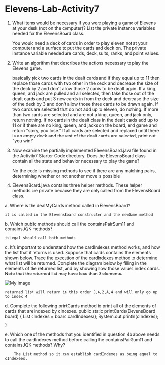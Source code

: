 # Elevens-Lab-Activity7

1. What items would be necessary if you were playing a game of Elevens at your desk (not on the
computer)? List the private instance variables needed for the ElevensBoard class.

	You would need a deck of cards in order to play eleven not at your computer and a 	surface to put the cards and deck on. The private instance variable needed are 		cards, deck, suits, ranks, and point values.

2. Write an algorithm that describes the actions necessary to play the Elevens game.

	basically pick two cards in the dealt cards and if they equal up to 11 then 		replace those cards with two other in the deck and decrease the size of the deck 	by 2 and don't allow those 2 cards to be dealt again. If a king, queen, and jack 	are pulled and all selected, then take those out of the dealt cards and put 3 new 	cards in from the deck and decrease the size of the deck by 3 and don't allow 		those three cards to be drawn again. If two cards are selected that do not add up 	to eleven, do nothing. If more than two cards are selected and are not a king, 		queen, and jack only, return nothing. If no cards in the dealt class in the dealt 	cards add up to 11 or if there are no king, queen, and jacks on the board, end 		game and return "sorry, you lose." If all cards are selected and replaced until 	there is an empty deck and the rest of the dealt cards are selected, print out 	"you win!"

3. Now examine the partially implemented ElevensBoard.java file found in the Activity7
Starter Code directory. Does the ElevensBoard class contain all the state and behavior
necessary to play the game?

	No the code is missing methods to see if there are any matching pairs, determining 	whether or not another move is possible

4. ElevensBoard.java contains three helper methods. These helper methods are private
because they are only called from the ElevensBoard class.

a. Where is the dealMyCards method called in ElevensBoard?

	it is called in the ElevensBoard constructor and the newGame method




b. Which public methods should call the containsPairSum11 and containsJQK
methods?

	isLegal should call both methods



c. It’s important to understand how the cardIndexes method works, and how the list that it
returns is used. Suppose that cards contains the elements shown below. Trace the execution
of the cardIndexes method to determine what list will be returned. Complete the diagram
below by filling in the elements of the returned list, and by showing how those values index
cards. Note that the returned list may have less than 9 elements.

![My image](https://bsimps3.github.io/Elevens-Lab-Activity7/cards.png)

	returned list will return in this order J,6,2,A,4 and will only go up to index 4

d. Complete the following printCards method to print all of the elements of cards that are
indexed by cIndexes.
    public static printCards(ElevensBoard board) {
    List<Integer> cIndexes = board.cardIndexes();
    	System.out.println(cIndexes);
  
  
  
    }
  
  
  e. Which one of the methods that you identified in question 4b above needs to call the
      cardIndexes method before calling the containsPairSum11 and containsJQK
      methods? Why?
		
		The List method so it can establish cardIndexes as being equal to 			cIndexees.









